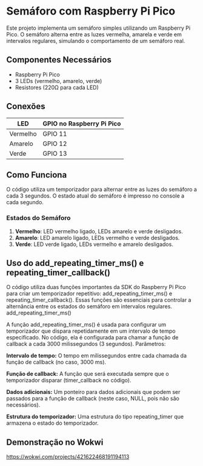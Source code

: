 # Semáforo com Raspberry Pi Pico

Este projeto implementa um semáforo simples utilizando um Raspberry Pi Pico. O semáforo alterna entre as luzes vermelha, amarela e verde em intervalos regulares, simulando o comportamento de um semáforo real.

## Componentes Necessários

- Raspberry Pi Pico
- 3 LEDs (vermelho, amarelo, verde)
- Resistores (220Ω para cada LED)

## Conexões

| LED       | GPIO no Raspberry Pi Pico |
|-----------|---------------------------|
| Vermelho  | GPIO 11                   |
| Amarelo   | GPIO 12                   |
| Verde     | GPIO 13                   |

## Como Funciona

O código utiliza um temporizador para alternar entre as luzes do semáforo a cada 3 segundos. O estado atual do semáforo é impresso no console a cada segundo.

### Estados do Semáforo

1. **Vermelho**: LED vermelho ligado, LEDs amarelo e verde desligados.
2. **Amarelo**: LED amarelo ligado, LEDs vermelho e verde desligados.
3. **Verde**: LED verde ligado, LEDs vermelho e amarelo desligados.

## Uso do add_repeating_timer_ms() e repeating_timer_callback()

O código utiliza duas funções importantes da SDK do Raspberry Pi Pico para criar um temporizador repetitivo: add_repeating_timer_ms() e repeating_timer_callback(). Essas funções são essenciais para controlar a alternância entre os estados do semáforo em intervalos regulares.
add_repeating_timer_ms()

A função add_repeating_timer_ms() é usada para configurar um temporizador que dispara repetidamente em um intervalo de tempo especificado. No código, ela é configurada para chamar a função de callback a cada 3000 milissegundos (3 segundos).
Parâmetros:

**Intervalo de tempo:** O tempo em milissegundos entre cada chamada da função de callback (no caso, 3000 ms).

**Função de callback:** A função que será executada sempre que o temporizador disparar (timer_callback no código).

**Dados adicionais:** Um ponteiro para dados adicionais que podem ser passados para a função de callback (neste caso, NULL, pois não são necessários).

**Estrutura do temporizador:** Uma estrutura do tipo repeating_timer que armazena o estado do temporizador.

## Demonstração no Wokwi

<https://wokwi.com/projects/421622468191194113>
